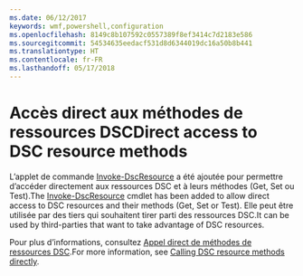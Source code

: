 ```yaml
---
ms.date: 06/12/2017
keywords: wmf,powershell,configuration
ms.openlocfilehash: 8149c8b107592c0557389f8ef3414c7d2183e586
ms.sourcegitcommit: 54534635eedacf531d8d6344019dc16a50b8b441
ms.translationtype: HT
ms.contentlocale: fr-FR
ms.lasthandoff: 05/17/2018
---
```

# <a name="direct-access-to-dsc-resource-methods"></a><span data-ttu-id="5371c-102">Accès direct aux méthodes de ressources DSC</span><span class="sxs-lookup"><span data-stu-id="5371c-102">Direct access to DSC resource methods</span></span>


<span data-ttu-id="5371c-103">L’applet de commande [Invoke-DscResource](https://technet.microsoft.com/library/mt517869.aspx) a été ajoutée pour permettre d’accéder directement aux ressources DSC et à leurs méthodes (Get, Set ou Test).</span><span class="sxs-lookup"><span data-stu-id="5371c-103">The [Invoke-DscResource](https://technet.microsoft.com/library/mt517869.aspx) cmdlet has been added to allow direct access to DSC resources and their methods (Get, Set or Test).</span></span> <span data-ttu-id="5371c-104">Elle peut être utilisée par des tiers qui souhaitent tirer parti des ressources DSC.</span><span class="sxs-lookup"><span data-stu-id="5371c-104">It can be used by third-parties that want to take advantage of DSC resources.</span></span>

<span data-ttu-id="5371c-105">Pour plus d’informations, consultez [Appel direct de méthodes de ressources DSC](https://msdn.microsoft.com/powershell/dsc/directcallresource).</span><span class="sxs-lookup"><span data-stu-id="5371c-105">For more information, see [Calling DSC resource methods directly](https://msdn.microsoft.com/powershell/dsc/directcallresource).</span></span>
